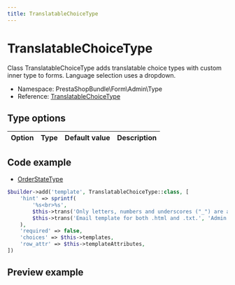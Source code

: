 ```yaml
---
title: TranslatableChoiceType
---
```


# TranslatableChoiceType

Class TranslatableChoiceType adds translatable choice types with custom inner type to forms. Language selection uses a dropdown.

- Namespace: PrestaShopBundle\Form\Admin\Type
- Reference: [TranslatableChoiceType](https://github.com/PrestaShop/PrestaShop/blob/8.0.x/src/PrestaShopBundle/Form/Admin/Type/TranslatableChoiceType.php)

## Type options

| Option       | Type   | Default value                     | Description                                                                               |
| :----------- | :----- | :-------------------------------- | :---------------------------------------------------------------------------------------- |

## Code example

- [OrderStateType](https://github.com/PrestaShop/PrestaShop/blob/8.0.x/src/PrestaShopBundle/Form/Admin/Configure/ShopParameters/OrderStates/OrderStateType.php#L198-L207)

```php
$builder->add('template', TranslatableChoiceType::class, [
    'hint' => sprintf(
        '%s<br>%s',
        $this->trans('Only letters, numbers and underscores ("_") are allowed.', 'Admin.Shopparameters.Help'),
        $this->trans('Email template for both .html and .txt.', 'Admin.Shopparameters.Help')
    ),
    'required' => false,
    'choices' => $this->templates,
    'row_attr' => $this->templateAttributes,
])
```

## Preview example

